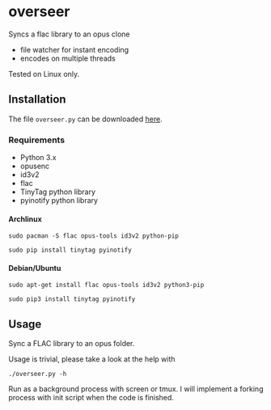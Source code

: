 # overseer

Syncs a flac library to an opus clone
* file watcher for instant encoding
* encodes on multiple threads

Tested on Linux only.

## Installation
The file `overseer.py` can be downloaded [here](https://github.com/jdupl/overseer/blob/master/overseer.py).

### Requirements

* Python 3.x
* opusenc
* id3v2
* flac
* TinyTag python library
* pyinotify python library

#### Archlinux

`sudo pacman -S flac opus-tools id3v2 python-pip`

`sudo pip install tinytag pyinotify`

#### Debian/Ubuntu

`sudo apt-get install flac opus-tools id3v2 python3-pip`

`sudo pip3 install tinytag pyinotify`

## Usage

Sync a FLAC library to an opus folder.

Usage is trivial, please take a look at the help with

`./overseer.py -h`

Run as a background process with screen or tmux. I will implement a forking process with init script when the code is finished.
